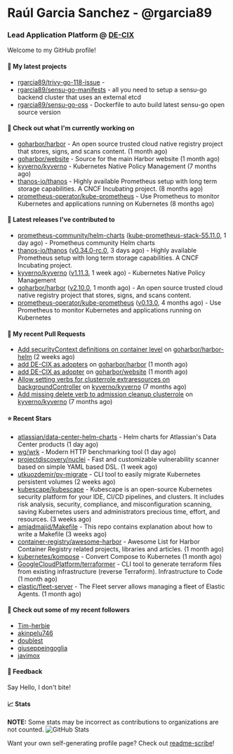 # Raúl Garcia Sanchez - @rgarcia89
### Lead Application Platform @ [DE-CIX](https://de-cix.net/)

Welcome to my GitHub profile!

#### 🌱 My latest projects

- [rgarcia89/trivy-go-118-issue](https://github.com/rgarcia89/trivy-go-118-issue) - 
- [rgarcia89/sensu-go-manifests](https://github.com/rgarcia89/sensu-go-manifests) - all you need to setup a sensu-go backend cluster that uses an external etcd
- [rgarcia89/sensu-go-oss](https://github.com/rgarcia89/sensu-go-oss) - Dockerfile to auto build latest sensu-go open source version

#### 👷 Check out what I'm currently working on

- [goharbor/harbor](https://github.com/goharbor/harbor) - An open source trusted cloud native registry project that stores, signs, and scans content. (1 month ago)
- [goharbor/website](https://github.com/goharbor/website) - Source for the main Harbor website (1 month ago)
- [kyverno/kyverno](https://github.com/kyverno/kyverno) - Kubernetes Native Policy Management (7 months ago)
- [thanos-io/thanos](https://github.com/thanos-io/thanos) - Highly available Prometheus setup with long term storage capabilities. A CNCF Incubating project. (8 months ago)
- [prometheus-operator/kube-prometheus](https://github.com/prometheus-operator/kube-prometheus) - Use Prometheus to monitor Kubernetes and applications running on Kubernetes (8 months ago)

#### 🔭 Latest releases I've contributed to

- [prometheus-community/helm-charts](https://github.com/prometheus-community/helm-charts) ([kube-prometheus-stack-55.11.0](https://github.com/prometheus-community/helm-charts/releases/tag/kube-prometheus-stack-55.11.0), 1 day ago) - Prometheus community Helm charts
- [thanos-io/thanos](https://github.com/thanos-io/thanos) ([v0.34.0-rc.0](https://github.com/thanos-io/thanos/releases/tag/v0.34.0-rc.0), 3 days ago) - Highly available Prometheus setup with long term storage capabilities. A CNCF Incubating project.
- [kyverno/kyverno](https://github.com/kyverno/kyverno) ([v1.11.3](https://github.com/kyverno/kyverno/releases/tag/v1.11.3), 1 week ago) - Kubernetes Native Policy Management
- [goharbor/harbor](https://github.com/goharbor/harbor) ([v2.10.0](https://github.com/goharbor/harbor/releases/tag/v2.10.0), 1 month ago) - An open source trusted cloud native registry project that stores, signs, and scans content.
- [prometheus-operator/kube-prometheus](https://github.com/prometheus-operator/kube-prometheus) ([v0.13.0](https://github.com/prometheus-operator/kube-prometheus/releases/tag/v0.13.0), 4 months ago) - Use Prometheus to monitor Kubernetes and applications running on Kubernetes

#### 🔨 My recent Pull Requests

- [Add securityContext definitions on container level](https://github.com/goharbor/harbor-helm/pull/1673) on [goharbor/harbor-helm](https://github.com/goharbor/harbor-helm) (2 weeks ago)
- [add DE-CIX as adopters](https://github.com/goharbor/harbor/pull/19707) on [goharbor/harbor](https://github.com/goharbor/harbor) (1 month ago)
- [add DE-CIX as adopter](https://github.com/goharbor/website/pull/520) on [goharbor/website](https://github.com/goharbor/website) (1 month ago)
- [Allow setting verbs for clusterrole extraresources on backgroundController](https://github.com/kyverno/kyverno/pull/7380) on [kyverno/kyverno](https://github.com/kyverno/kyverno) (7 months ago)
- [Add missing delete verb to admission cleanup clusterrole](https://github.com/kyverno/kyverno/pull/7375) on [kyverno/kyverno](https://github.com/kyverno/kyverno) (7 months ago)

#### ⭐ Recent Stars

- [atlassian/data-center-helm-charts](https://github.com/atlassian/data-center-helm-charts) - Helm charts for Atlassian&#39;s Data Center products (1 day ago)
- [wg/wrk](https://github.com/wg/wrk) - Modern HTTP benchmarking tool (1 day ago)
- [projectdiscovery/nuclei](https://github.com/projectdiscovery/nuclei) - Fast and customizable vulnerability scanner based on simple YAML based DSL. (1 week ago)
- [utkuozdemir/pv-migrate](https://github.com/utkuozdemir/pv-migrate) - CLI tool to easily migrate Kubernetes persistent volumes (2 weeks ago)
- [kubescape/kubescape](https://github.com/kubescape/kubescape) - Kubescape is an open-source Kubernetes security platform for your IDE, CI/CD pipelines, and clusters. It includes risk analysis, security, compliance, and misconfiguration scanning, saving Kubernetes users and administrators precious time, effort, and resources. (3 weeks ago)
- [amjadmajid/Makefile](https://github.com/amjadmajid/Makefile) - This repo contains explanation about how to write a Makefile (3 weeks ago)
- [container-registry/awesome-harbor](https://github.com/container-registry/awesome-harbor) - Awesome List for Harbor Container Registry related projects, libraries and articles. (1 month ago)
- [kubernetes/kompose](https://github.com/kubernetes/kompose) - Convert Compose to Kubernetes (1 month ago)
- [GoogleCloudPlatform/terraformer](https://github.com/GoogleCloudPlatform/terraformer) - CLI tool to generate terraform files from existing infrastructure (reverse Terraform). Infrastructure to Code (1 month ago)
- [elastic/fleet-server](https://github.com/elastic/fleet-server) - The Fleet server allows managing a fleet of Elastic Agents. (1 month ago)

#### 👯 Check out some of my recent followers

- [Tim-herbie](https://github.com/Tim-herbie)
- [akinpelu746](https://github.com/akinpelu746)
- [doublest](https://github.com/doublest)
- [giuseppeingoglia](https://github.com/giuseppeingoglia)
- [javimox](https://github.com/javimox)

#### 💬 Feedback

Say Hello, I don't bite!

#### 📈 Stats

**NOTE:** Some stats may be incorrect as contributions to organizations are not counted.
![GitHub Stats](https://github-readme-stats.vercel.app/api?username=rgarcia89&count_private=false&theme=tokyonight&show_icons=true)


Want your own self-generating profile page? Check out [readme-scribe](https://github.com/muesli/readme-scribe)!
